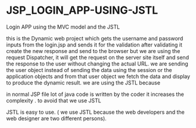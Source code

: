 # JSP_LOGIN_APP-USING-JSTL

Login APP using the MVC model and the JSTL 

this is the Dynamic web project which gets the username and password inputs from the 
login.jsp and sends it for the validation
after validating it create the new response and send to the browser but we are using the request
Dispatcher, it will get the request on the server site itself and send the response to the user without changing the actual URL. we are sending the user object instead of sending the data using the session or the application objects
and from that user object we fetch the data and display to produce the dynamic result. we are using the JSTL because 

in normal JSP file lot of java code is written by the coder it increases the complexity . to avoid that we use JSTL 

JSTL is easy to use. ( we use JSTL because the web developers and the web designer are two different persons).
